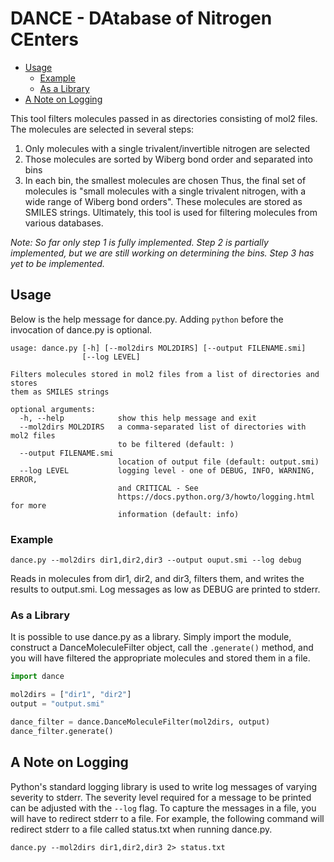 # DANCE - DAtabase of Nitrogen CEnters

<!-- toc -->

- [Usage](#usage)
  * [Example](#example)
  * [As a Library](#as-a-library)
- [A Note on Logging](#a-note-on-logging)

<!-- tocstop -->

This tool filters molecules passed in as directories consisting of mol2 files.
The molecules are selected in several steps:
1. Only molecules with a single trivalent/invertible nitrogen are selected
2. Those molecules are sorted by Wiberg bond order and separated into bins
3. In each bin, the smallest molecules are chosen
Thus, the final set of molecules is "small molecules with a single trivalent
nitrogen, with a wide range of Wiberg bond orders". These molecules are stored
as SMILES strings. Ultimately, this tool is used for filtering molecules from
various databases.

*Note: So far only step 1 is fully implemented. Step 2 is partially implemented,
but we are still working on determining the bins. Step 3 has yet to be
implemented.*

## Usage
Below is the help message for dance.py. Adding `python` before the
invocation of dance.py is optional.
```
usage: dance.py [-h] [--mol2dirs MOL2DIRS] [--output FILENAME.smi]
                [--log LEVEL]

Filters molecules stored in mol2 files from a list of directories and stores
them as SMILES strings

optional arguments:
  -h, --help            show this help message and exit
  --mol2dirs MOL2DIRS   a comma-separated list of directories with mol2 files
                        to be filtered (default: )
  --output FILENAME.smi
                        location of output file (default: output.smi)
  --log LEVEL           logging level - one of DEBUG, INFO, WARNING, ERROR,
                        and CRITICAL - See
                        https://docs.python.org/3/howto/logging.html for more
                        information (default: info)
```

### Example
```
dance.py --mol2dirs dir1,dir2,dir3 --output ouput.smi --log debug
```
Reads in molecules from dir1, dir2, and dir3, filters them, and writes the
results to output.smi. Log messages as low as DEBUG are printed to stderr.

### As a Library
It is possible to use dance.py as a library. Simply import the module,
construct a DanceMoleculeFilter object, call the `.generate()` method, and you
will have filtered the appropriate molecules and stored them in a file.
```Python
import dance

mol2dirs = ["dir1", "dir2"]
output = "output.smi"

dance_filter = dance.DanceMoleculeFilter(mol2dirs, output)
dance_filter.generate()
```

## A Note on Logging
Python's standard logging library is used to write log messages of varying
severity to stderr. The severity level required for a message to be printed can
be adjusted with the `--log` flag. To capture the messages in a file, you will
have to redirect stderr to a file. For example, the following command will
redirect stderr to a file called status.txt when running dance.py.
```
dance.py --mol2dirs dir1,dir2,dir3 2> status.txt
```
